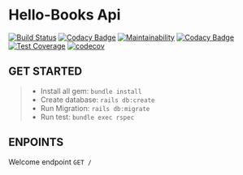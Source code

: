 # Hello-Books Api

[![Build Status](https://travis-ci.com/abayo-luc/hello-books-rb.svg?branch=develop)](https://travis-ci.com/abayo-luc/hello-books-rb) [![Codacy Badge](https://api.codacy.com/project/badge/Grade/40b39a7ea89849a9ac59e286de1629b5)](https://www.codacy.com/manual/luc.bayo/hello-books?utm_source=github.com&utm_medium=referral&utm_content=abayo-luc/hello-books&utm_campaign=Badge_Grade) [![Maintainability](https://api.codeclimate.com/v1/badges/6a6a3e5e3cc0204b0f26/maintainability)](https://codeclimate.com/github/abayo-luc/hello-books-rb/maintainability) [![Codacy Badge](https://api.codacy.com/project/badge/Coverage/40b39a7ea89849a9ac59e286de1629b5)](https://www.codacy.com/manual/luc.bayo/hello-books?utm_source=github.com&utm_medium=referral&utm_content=abayo-luc/hello-books&utm_campaign=Badge_Coverage) [![Test Coverage](https://api.codeclimate.com/v1/badges/6a6a3e5e3cc0204b0f26/test_coverage)](https://codeclimate.com/github/abayo-luc/hello-books-rb/test_coverage) [![codecov](https://codecov.io/gh/abayo-luc/hello-books-rb/branch/develop/graph/badge.svg)](https://codecov.io/gh/abayo-luc/hello-books-rb)


## GET STARTED

> - Install all gem: `bundle install`
> - Create database: `rails db:create`
> - Run Migration: `rails db:migrate`
> - Run test: `bundle exec rspec`

## ENPOINTS

Welcome endpoint `GET /`
